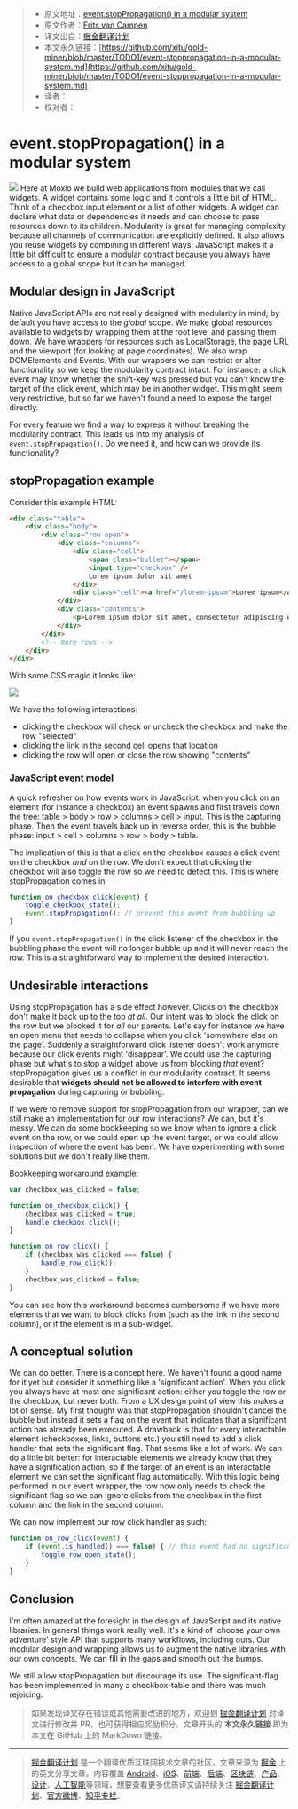 > * 原文地址：[event.stopPropagation() in a modular system](https://www.moxio.com/blog/19/event-stoppropagation-in-a-modular-system)
> * 原文作者：[Frits van Campen](https://www.moxio.com/blog/blogger/7/frits-van-campen)
> * 译文出自：[掘金翻译计划](https://github.com/xitu/gold-miner)
> * 本文永久链接：[https://github.com/xitu/gold-miner/blob/master/TODO1/event-stoppropagation-in-a-modular-system.md](https://github.com/xitu/gold-miner/blob/master/TODO1/event-stoppropagation-in-a-modular-system.md)
> * 译者：
> * 校对者：

# event.stopPropagation() in a modular system

![](https://www.moxio.com/documents/gfx/page_images/blog.header_1.png)
Here at Moxio we build web applications from modules that we call widgets. A widget contains some logic and it controls a little bit of HTML. Think of a checkbox input element or a list of other widgets. A widget can declare what data or dependencies it needs and can choose to pass resources down to its children. Modularity is great for managing complexity because all channels of communication are explicitly defined. It also allows you reuse widgets by combining in different ways. JavaScript makes it a little bit difficult to ensure a modular contract because you always have access to a global scope but it can be managed.

## Modular design in JavaScript

Native JavaScript APIs are not really designed with modularity in mind; by default you have access to the _global_ scope. We make global resources available to widgets by wrapping them at the root level and passing them down. We have wrappers for resources such as LocalStorage, the page URL and the viewport (for looking at page coordinates). We also wrap DOMElements and Events. With our wrappers we can restrict or alter functionality so we keep the modularity contract intact. For instance: a click event may know whether the shift-key was pressed but you can't know the target of the click event, which may be in another widget. This might seem very restrictive, but so far we haven't found a need to expose the target directly.

For every feature we find a way to express it without breaking the modularity contract. This leads us into my analysis of `event.stopPropagation()`. Do we need it, and how can we provide its functionality?

## stopPropagation example

Consider this example HTML:

```html
<div class="table">
    <div class="body">
        <div class="row open">
            <div class="columns">
                <div class="cell">
                    <span class="bullet"></span>
                    <input type="checkbox" />
                    Lorem ipsum dolor sit amet
                </div>
                <div class="cell"><a href="/lorem-ipsum">Lorem ipsum</a></div>
            </div>
            <div class="contents">
                <p>Lorem ipsum dolor sit amet, consectetur adipiscing elit.</p>
            </div>
        </div>
        <!-- more rows -->
    </div>
</div>
```

With some CSS magic it looks like:

![](https://www.moxio.com/documents/gfx/blog.stoppropagation.png)

We have the following interactions:

*   clicking the checkbox will check or uncheck the checkbox and make the row "selected"
*   clicking the link in the second cell opens that location
*   clicking the row will open or close the row showing "contents"

### JavaScript event model

A quick refresher on how events work in JavaScript: when you click on an element (for instance a checkbox) an event spawns and first travels down the tree: table > body > row > columns > cell > input. This is the capturing phase. Then the event travels back up in reverse order, this is the bubble phase: input > cell > columns > row > body > table.

The implication of this is that a click on the checkbox causes a click event on the checkbox _and_ on the row. We don't expect that clicking the checkbox will also toggle the row so we need to detect this. This is where stopPropagation comes in.

```javascript
function on_checkbox_click(event) {
    toggle_checkbox_state();
    event.stopPropagation(); // prevent this event from bubbling up
}
```

If you `event.stopPropagation()` in the click listener of the checkbox in the bubbling phase the event will no longer bubble up and it will never reach the row. This is a straightforward way to implement the desired interaction.

## Undesirable interactions

Using stopPropagation has a side effect however. Clicks on the checkbox don't make it back up to the top _at all_. Our intent was to block the click on the row but we blocked it for _all_ our parents. Let's say for instance we have an open menu that needs to collapse when you click 'somewhere else on the page'. Suddenly a straightforward click listener doesn't work anymore because our click events might 'disappear'. We could use the capturing phase but what's to stop a widget above us from blocking _that_ event? stopPropagation gives us a conflict in our modularity contract. It seems desirable that **widgets should not be allowed to interfere with event propagation** during capturing or bubbling.

If we were to remove support for stopPropagation from our wrapper, can we still make an implementation for our row interactions? We can, but it's messy. We can do some bookkeeping so we know when to ignore a click event on the row, or we could open up the event target, or we could allow inspection of where the event has been. We have experimenting with some solutions but we don't really like them.

Bookkeeping workaround example:

```javascript
var checkbox_was_clicked = false;

function on_checkbox_click() {
    checkbox_was_clicked = true;
    handle_checkbox_click();
}

function on_row_click() {
    if (checkbox_was_clicked === false) {
        handle_row_click();
    }
    checkbox_was_clicked = false;
}
```

You can see how this workaround becomes cumbersome if we have more elements that we want to block clicks from (such as the link in the second column), or if the element is in a sub-widget.

## A conceptual solution

We can do better. There is a concept here. We haven't found a good name for it yet but consider it something like a 'significant action'. When you click you always have at most one significant action: either you toggle the row or the checkbox, but never both. From a UX design point of view this makes a lot of sense. My first thought was that stopPropagation shouldn't cancel the bubble but instead it sets a flag on the event that indicates that a significant action has already been executed. A drawback is that for every interactable element (checkboxes, links, buttons etc.) you still need to add a click handler that sets the significant flag. That seems like a lot of work. We can do a little bit better: for interactable elements we already know that they have a signification action, so if the target of an event is an interactable element we can set the significant flag automatically. With this logic being performed in our event wrapper, the row now only needs to check the significant flag so we can ignore clicks from the checkbox in the first column and the link in the second column.

We can now implement our row click handler as such:

```javascript
function on_row_click(event) {
    if (event.is_handled() === false) { // this event had no significant action
        toggle_row_open_state();
    }
}
```

## Conclusion

I'm often amazed at the foresight in the design of JavaScript and its native libraries. In general things work really well. It's a kind of 'choose your own adventure' style API that supports many workflows, including ours. Our modular design and wrapping allows us to augment the native libraries with our own concepts. We can fill in the gaps and smooth out the bumps.

We still allow stopPropagation but discourage its use. The significant-flag has been implemented in many a checkbox-table and there was much rejoicing.


> 如果发现译文存在错误或其他需要改进的地方，欢迎到 [掘金翻译计划](https://github.com/xitu/gold-miner) 对译文进行修改并 PR，也可获得相应奖励积分。文章开头的 **本文永久链接** 即为本文在 GitHub 上的 MarkDown 链接。

---

> [掘金翻译计划](https://github.com/xitu/gold-miner) 是一个翻译优质互联网技术文章的社区，文章来源为 [掘金](https://juejin.im) 上的英文分享文章。内容覆盖 [Android](https://github.com/xitu/gold-miner#android)、[iOS](https://github.com/xitu/gold-miner#ios)、[前端](https://github.com/xitu/gold-miner#前端)、[后端](https://github.com/xitu/gold-miner#后端)、[区块链](https://github.com/xitu/gold-miner#区块链)、[产品](https://github.com/xitu/gold-miner#产品)、[设计](https://github.com/xitu/gold-miner#设计)、[人工智能](https://github.com/xitu/gold-miner#人工智能)等领域，想要查看更多优质译文请持续关注 [掘金翻译计划](https://github.com/xitu/gold-miner)、[官方微博](http://weibo.com/juejinfanyi)、[知乎专栏](https://zhuanlan.zhihu.com/juejinfanyi)。
